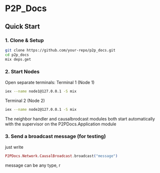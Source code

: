 # P2P_Docs

## Quick Start

### 1. Clone & Setup
```bash
git clone https://github.com/your-repo/p2p_docs.git
cd p2p_docs
mix deps.get
```
### 2. Start Nodes
Open separate terminals:
Terminal 1 (Node 1)
```bash
iex --name node1@127.0.0.1 -S mix
```
Terminal 2 (Node 2)
```bash
iex --name node2@127.0.0.1 -S mix
```

The neighbor handler and causalbrodcast modules both start automatically with the supervisor on the P2PDocs.Application module

### 3. Send a broadcast message (for testing)
just write
```elixir
P2PDocs.Network.CausalBroadcast.broadcast("message")
```
message can be any type, r